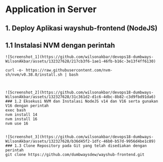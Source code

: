 # Application in Server
  ## 1. Deploy Aplikasi wayshub-frontend (NodeJS)
  ## 1.1 Instalasi NVM dengan perintah

    ![Screenshot_1](https://github.com/wilsonakbar/devops18-dumbways-WilsonAkbar/assets/132327628/217cb3f6-1ae1-46fb-b16c-3e13f4ff6130)
    
    curl -o- https://raw.githubusercontent.com/nvm-sh/nvm/v0.38.0/install.sh | bash
  
  
  
    ![Screenshot_2](https://github.com/wilsonakbar/devops18-dumbways-WilsonAkbar/assets/132327628/31c361d2-d1c6-4dbc-8b82-c3d9fbd91da6)
    ### 1.2 Eksekusi NVM dan Instalasi NodeJS v14 dan V16 serta gunakan V16 dengan perintah
    exec bash
    nvm install 14
    nvm install 16
    nvm use 16
  
  
    ![Screenshot_3](https://github.com/wilsonakbar/devops18-dumbways-WilsonAkbar/assets/132327628/b36d45f2-1dfc-46b0-b57d-9956d4be1c89)
    ### 1.3 Clone Repository pada Git yang telah disediakan dengan perintah
    git clone https://github.com/dumbwaysdew/wayshub-frontend.git

